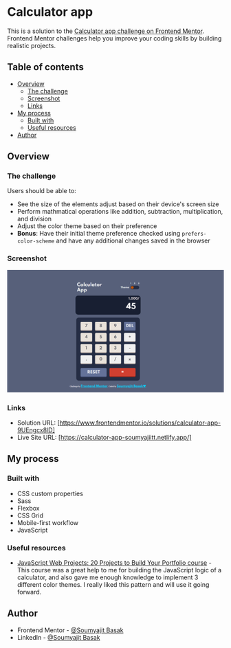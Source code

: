 # Calculator app 

This is a solution to the [Calculator app challenge on Frontend Mentor](https://www.frontendmentor.io/challenges/calculator-app-9lteq5N29). Frontend Mentor challenges help you improve your coding skills by building realistic projects.

## Table of contents

- [Overview](#overview)
  - [The challenge](#the-challenge)
  - [Screenshot](#screenshot)
  - [Links](#links)
- [My process](#my-process)
  - [Built with](#built-with)
  - [Useful resources](#useful-resources)
- [Author](#author)

## Overview

### The challenge

Users should be able to:

- See the size of the elements adjust based on their device's screen size
- Perform mathmatical operations like addition, subtraction, multiplication, and division
- Adjust the color theme based on their preference
- **Bonus**: Have their initial theme preference checked using `prefers-color-scheme` and have any additional changes saved in the browser

### Screenshot

![](./assets/Screenshot.png)

### Links

- Solution URL: [https://www.frontendmentor.io/solutions/calculator-app-9UEngcx8lD]
- Live Site URL: [https://calculator-app-soumyajiitt.netlify.app/]

## My process

### Built with

- CSS custom properties
- Sass
- Flexbox
- CSS Grid
- Mobile-first workflow
- JavaScript

### Useful resources

- [JavaScript Web Projects: 20 Projects to Build Your Portfolio course](https://www.udemy.com/course/javascript-web-projects-to-build-your-portfolio-resume/) - This course was a great help to me for building the JavaScript logic of a calculator, and also gave me enough knowledge to implement 3 different color themes. I really liked this pattern and will use it going forward.

## Author

- Frontend Mentor - [@Soumyajit Basak](https://www.frontendmentor.io/profile/soumyajiitt)
- LinkedIn - [@Soumyajit Basak](https://www.linkedin.com/in/soumyajiitttt/)
